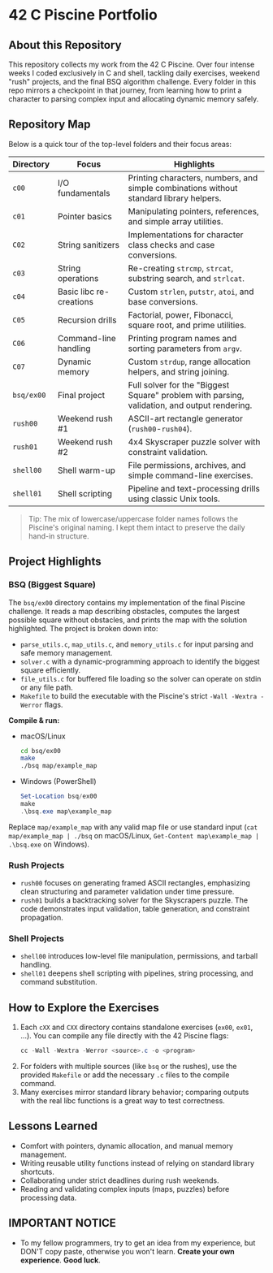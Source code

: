 # 42 C Piscine Portfolio

## About this Repository
This repository collects my work from the 42 C Piscine. Over four intense weeks I coded exclusively in C and shell, tackling daily exercises, weekend "rush" projects, and the final BSQ algorithm challenge. Every folder in this repo mirrors a checkpoint in that journey, from learning how to print a character to parsing complex input and allocating dynamic memory safely.

## Repository Map
Below is a quick tour of the top-level folders and their focus areas:

| Directory | Focus | Highlights |
| --- | --- | --- |
| `c00` | I/O fundamentals | Printing characters, numbers, and simple combinations without standard library helpers. |
| `c01` | Pointer basics | Manipulating pointers, references, and simple array utilities. |
| `C02` | String sanitizers | Implementations for character class checks and case conversions. |
| `c03` | String operations | Re-creating `strcmp`, `strcat`, substring search, and `strlcat`. |
| `c04` | Basic libc re-creations | Custom `strlen`, `putstr`, `atoi`, and base conversions. |
| `C05` | Recursion drills | Factorial, power, Fibonacci, square root, and prime utilities. |
| `C06` | Command-line handling | Printing program names and sorting parameters from `argv`. |
| `C07` | Dynamic memory | Custom `strdup`, range allocation helpers, and string joining. |
| `bsq/ex00` | Final project | Full solver for the "Biggest Square" problem with parsing, validation, and output rendering. |
| `rush00` | Weekend rush #1 | ASCII-art rectangle generator (`rush00`-`rush04`). |
| `rush01` | Weekend rush #2 | 4x4 Skyscraper puzzle solver with constraint validation. |
| `shell00` | Shell warm-up | File permissions, archives, and simple command-line exercises. |
| `shell01` | Shell scripting | Pipeline and text-processing drills using classic Unix tools. |

> Tip: The mix of lowercase/uppercase folder names follows the Piscine's original naming. I kept them intact to preserve the daily hand-in structure.

## Project Highlights

### BSQ (Biggest Square)
The `bsq/ex00` directory contains my implementation of the final Piscine challenge. It reads a map describing obstacles, computes the largest possible square without obstacles, and prints the map with the solution highlighted. The project is broken down into:

- `parse_utils.c`, `map_utils.c`, and `memory_utils.c` for input parsing and safe memory management.
- `solver.c` with a dynamic-programming approach to identify the biggest square efficiently.
- `file_utils.c` for buffered file loading so the solver can operate on stdin or any file path.
- `Makefile` to build the executable with the Piscine's strict `-Wall -Wextra -Werror` flags.

**Compile & run:**

- macOS/Linux
   ```bash
   cd bsq/ex00
   make
   ./bsq map/example_map
   ```
- Windows (PowerShell)
   ```powershell
   Set-Location bsq/ex00
   make
   .\bsq.exe map\example_map
   ```

Replace `map/example_map` with any valid map file or use standard input (`cat map/example_map | ./bsq` on macOS/Linux, `Get-Content map\example_map | .\bsq.exe` on Windows).

### Rush Projects
- `rush00` focuses on generating framed ASCII rectangles, emphasizing clean structuring and parameter validation under time pressure.
- `rush01` builds a backtracking solver for the Skyscrapers puzzle. The code demonstrates input validation, table generation, and constraint propagation.

### Shell Projects
- `shell00` introduces low-level file manipulation, permissions, and tarball handling.
- `shell01` deepens shell scripting with pipelines, string processing, and command substitution.

## How to Explore the Exercises
1. Each `cXX` and `CXX` directory contains standalone exercises (`ex00`, `ex01`, …). You can compile any file directly with the 42 Piscine flags:
   ```powershell
   cc -Wall -Wextra -Werror <source>.c -o <program>
   ```
2. For folders with multiple sources (like `bsq` or the rushes), use the provided `Makefile` or add the necessary `.c` files to the compile command.
3. Many exercises mirror standard library behavior; comparing outputs with the real libc functions is a great way to test correctness.

## Lessons Learned
- Comfort with pointers, dynamic allocation, and manual memory management.
- Writing reusable utility functions instead of relying on standard library shortcuts.
- Collaborating under strict deadlines during rush weekends.
- Reading and validating complex inputs (maps, puzzles) before processing data.

## IMPORTANT NOTICE
- To my fellow programmers, try to get an idea from my experience, but DON'T copy paste, otherwise you won't learn. **Create your own experience**.
**Good luck**.
